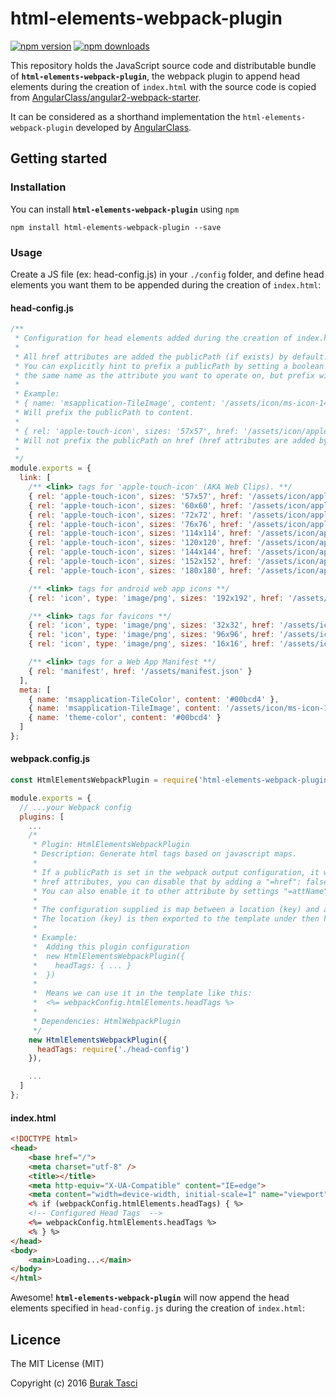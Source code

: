 # html-elements-webpack-plugin
[![npm version](https://badge.fury.io/js/html-elements-webpack-plugin.svg)](http://badge.fury.io/js/html-elements-webpack-plugin) [![npm downloads](https://img.shields.io/npm/dm/html-elements-webpack-plugin.svg)](https://npmjs.org/html-elements-webpack-plugin)

This repository holds the JavaScript source code and distributable bundle of **`html-elements-webpack-plugin`**, the webpack plugin to append head elements during the creation of `index.html` with the source code is copied from [AngularClass/angular2-webpack-starter](https://github.com/AngularClass/angular2-webpack-starter).

It can be considered as a shorthand implementation the `html-elements-webpack-plugin` developed by [AngularClass](https://github.com/AngularClass).

## Getting started
### Installation
You can install **`html-elements-webpack-plugin`** using `npm`
```
npm install html-elements-webpack-plugin --save
```

### Usage
Create a JS file (ex: head-config.js) in your `./config` folder, and define head elements you want them to be appended during the creation of `index.html`:

#### head-config.js
```JavaScript
/**
 * Configuration for head elements added during the creation of index.html.
 *
 * All href attributes are added the publicPath (if exists) by default.
 * You can explicitly hint to prefix a publicPath by setting a boolean value to a key that has
 * the same name as the attribute you want to operate on, but prefix with =
 *
 * Example:
 * { name: 'msapplication-TileImage', content: '/assets/icon/ms-icon-144x144.png', '=content': true },
 * Will prefix the publicPath to content.
 *
 * { rel: 'apple-touch-icon', sizes: '57x57', href: '/assets/icon/apple-icon-57x57.png', '=href': false },
 * Will not prefix the publicPath on href (href attributes are added by default
 *
 */
module.exports = {
  link: [
    /** <link> tags for 'apple-touch-icon' (AKA Web Clips). **/
    { rel: 'apple-touch-icon', sizes: '57x57', href: '/assets/icon/apple-icon-57x57.png' },
    { rel: 'apple-touch-icon', sizes: '60x60', href: '/assets/icon/apple-icon-60x60.png' },
    { rel: 'apple-touch-icon', sizes: '72x72', href: '/assets/icon/apple-icon-72x72.png' },
    { rel: 'apple-touch-icon', sizes: '76x76', href: '/assets/icon/apple-icon-76x76.png' },
    { rel: 'apple-touch-icon', sizes: '114x114', href: '/assets/icon/apple-icon-114x114.png' },
    { rel: 'apple-touch-icon', sizes: '120x120', href: '/assets/icon/apple-icon-120x120.png' },
    { rel: 'apple-touch-icon', sizes: '144x144', href: '/assets/icon/apple-icon-144x144.png' },
    { rel: 'apple-touch-icon', sizes: '152x152', href: '/assets/icon/apple-icon-152x152.png' },
    { rel: 'apple-touch-icon', sizes: '180x180', href: '/assets/icon/apple-icon-180x180.png' },

    /** <link> tags for android web app icons **/
    { rel: 'icon', type: 'image/png', sizes: '192x192', href: '/assets/icon/android-icon-192x192.png' },

    /** <link> tags for favicons **/
    { rel: 'icon', type: 'image/png', sizes: '32x32', href: '/assets/icon/favicon-32x32.png' },
    { rel: 'icon', type: 'image/png', sizes: '96x96', href: '/assets/icon/favicon-96x96.png' },
    { rel: 'icon', type: 'image/png', sizes: '16x16', href: '/assets/icon/favicon-16x16.png' },

    /** <link> tags for a Web App Manifest **/
    { rel: 'manifest', href: '/assets/manifest.json' }
  ],
  meta: [
    { name: 'msapplication-TileColor', content: '#00bcd4' },
    { name: 'msapplication-TileImage', content: '/assets/icon/ms-icon-144x144.png', '=content': true },
    { name: 'theme-color', content: '#00bcd4' }
  ]
};
```

#### webpack.config.js
```JavaScript
const HtmlElementsWebpackPlugin = require('html-elements-webpack-plugin');

module.exports = {
  // ...your Webpack config
  plugins: [
	... 
    /*
     * Plugin: HtmlElementsWebpackPlugin
     * Description: Generate html tags based on javascript maps.
     *
     * If a publicPath is set in the webpack output configuration, it will be automatically added to
     * href attributes, you can disable that by adding a "=href": false property.
     * You can also enable it to other attribute by settings "=attName": true.
     *
     * The configuration supplied is map between a location (key) and an element definition object (value)
     * The location (key) is then exported to the template under then htmlElements property in webpack configuration.
     *
     * Example:
     *  Adding this plugin configuration
     *  new HtmlElementsWebpackPlugin({
     *    headTags: { ... }
     *  })
     *
     *  Means we can use it in the template like this:
     *  <%= webpackConfig.htmlElements.headTags %>
     *
     * Dependencies: HtmlWebpackPlugin
     */
    new HtmlElementsWebpackPlugin({
      headTags: require('./head-config')
    }),

	...
  ]
};
```

#### index.html
```html
<!DOCTYPE html>
<head>
    <base href="/">
    <meta charset="utf-8" />
    <title></title>
    <meta http-equiv="X-UA-Compatible" content="IE=edge">
    <meta content="width=device-width, initial-scale=1" name="viewport" />
    <% if (webpackConfig.htmlElements.headTags) { %>
    <!-- Configured Head Tags  -->
    <%= webpackConfig.htmlElements.headTags %>
    <% } %>
</head>
<body>
    <main>Loading...</main>
</body>
</html>
```

Awesome! **`html-elements-webpack-plugin`** will now append the head elements specified in `head-config.js` during the creation of `index.html`:

## Licence
The MIT License (MIT)

Copyright (c) 2016 [Burak Tasci](http://www.buraktasci.com)